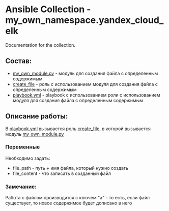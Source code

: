 # Ansible Collection - my_own_namespace.yandex_cloud_elk

Documentation for the collection.

## Состав:
- [my_own_module.py](./plugins/modules/my_own_module.py) - модуль для создания файла с определенным содержимым
- [create_file](./roles/create_file) - роль с использованием модуля для создания файла с определенным содержимым
- [playbook.yml](./playbook.yml) - playbook с использованием роли с использованием модуля для создания файла с определенным содержимым

## Описание работы:
В [playbook.yml](./playbook.yml) вызывается роль [create_file](./roles/create_file), в которой вызывается модуль [my_own_module.py](./plugins/modules/my_own_module.py)
### Переменные
Необходимо задать:
- file_path - путь + имя файла, который нужно создать
- file_content - что записать в созданный файл

### Замечание:
Работа с файлом производится с ключем "a" - то есть, если файл существует, то новое содержимое будет дописано в него
